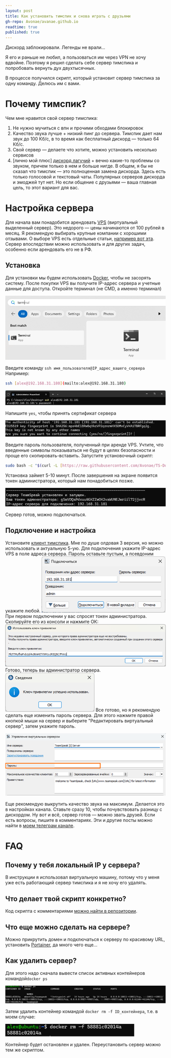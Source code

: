 ```yaml
---
layout: post
title: Как установить тимспик и снова играть с друзьями
gh-repo: Avonae/avanae.github.io
readtime: true
published: true
---
```


Дискорд заблокировали. Легенды не врали…

Я его и раньше не любил, а пользоваться им через VPN не хочу вдвойне. Поэтому я решил сделать себе сервер тимспика и попробовать вернуть дух двухтысячных.

В процессе получился скрипт, который установит сервер тимспика за одну команду. Делюсь им с вами.

# Почему тимспик?

Чем мне нравится свой сервер тимспика:

1. Не нужно мучиться с впн и прочими обходами блокировок
2. Качество звука лучше + низкий пинг до сервера. Тимспик дает нам звук до 100 Кб/с, в то время как бесплатный дискорд — только 64 Кб/с.
3. Свой сервер — делаете что хотите, можно установить несколько сервисов
4. [лично мой плюс] [дискорд лагучий](https://windowsreport.com/discord-website-defaults-32-bit-app-how-to-download-64-bit/) + вечно какие-то проблемы со звуком, причем только в нем и больше нигде.
В общем, я бы не сказал что тимспик — это полноценная замена дискорда. Здесь есть только голосовой и текстовый чаты. Популярных серверов дискорда и эмоджей тут нет. Но если общение с друзьями — ваша главная цель, то этот вариант для вас. 
# Настройка сервера
Для начала вам понадобится арендовать [VPS](https://ru.wikipedia.org/wiki/VPS) (виртуальный выделенный сервер). Это недорого — цены начинаются от 100 рублей в месяц. Я рекомендую выбирать крупные компании с хорошими отзывами. О выборе VPS есть отдельные статьи, [например вот эта](https://dtf.ru/ask/2917604-ishu-kachestvennyi-vps#comments).
Сервер впоследствии можно использовать и для других задач, особенно если арендовать его не в РФ. 
## Установка
Для установки мы будем использовать [Docker](https://ru.wikipedia.org/wiki/Docker), чтобы не засорять систему. После покупки VPS вы получите IP-адрес сервера и учетные данные для доступа.
Откройте терминал (не CMD, а именно терминал)

![Откройте терминал Windows](/assets/img/teamspeak/image0.png)

Введите команду `ssh имя_пользователя@IP_адрес_вашего_сервера` Например:
```bash
ssh [alex@192.168.31.180](mailto:alex@192.168.31.180)
```
![Подключитесь к серверу](/assets/img/teamspeak/image1.png)

Напишите `yes`, чтобы принять сертификат сервера

![Примите сертификат сервера](/assets/img/teamspeak/image2.png)

Введите пароль пользователя, полученный при аренде VPS. Учтите, что введенные символы показываться не будут в целях безопасности и проще его скопировать-вставить.
Запустите установочный скрипт:

```bash
sudo bash -c "$(curl -L [https://raw.githubusercontent.com/Avonae/TS-Docker-Install/refs/heads/main/install_script.sh](https://raw.githubusercontent.com/Avonae/TS-Docker-Install/refs/heads/main/install_script.sh))"
```
Установка займет 5-10 минут. После завершения на экране появится токен администратора, который нам понадобиться позже. 

![Сервер готов](/assets/img/teamspeak/image3.png)

Сервер готов, можно подключаться.
## Подключение и настройка
Установите [клиент тимспика](https://teamspeak.com/en/downloads/). Мне по душе олдовая 3 версия, но можно использовать и актуальную 5-ую. 
Для подключения укажите IP-адрес VPS в поле адреса сервера. Пароль оставьте пустым, а псевдоним укажите любой.
![Укажите адрес сервера в клиенте тимспика](/assets/img/teamspeak/image4.png)
При первом подключении у вас спросят токен администратора. Скопируйте его из консоли и нажмите ОК:
![Введите ключ администратора](/assets/img/teamspeak/image5.png)
Готово, теперь вы администратор сервера. 
![Ключ администратора успешно применен](/assets/img/teamspeak/image6.png)
Все готово, но я рекомендую сделать еще изменить пароль сервера. Для этого нажмите правой кнопкой мыши на сервер и выберите "Редактировать виртуальный сервер", затем укажите пароль.

![Поменяйте пароль сервера](/assets/img/teamspeak/image7.png)

Еще рекомендую выкрутить качество звука на максимум. Делается это в настройках канала. Ставьте сразу 10, чтобы почувствовать разницу с дискордом.
Ну вот и всё, сервер готов — можно звать друзей. Если есть вопросы, пишите в комментариях. 
Эти и другие посты можно найти в [моем телеграм канале](https://t.me/Press_Any).
# FAQ
## Почему у тебя локальный IP у сервера?
В инструкции я использовал виртуальную машину, потому что у меня уже есть работающий сервер тимспика и я не хочу его удалять. 
## Что делает твой скрипт конкретно?
Код скрипта с комментариями [можно найти в репозитории](https://github.com/Avonae/TS-Docker-Install). 
## Что еще можно сделать на сервере?
Можно прикрутить домен и подключаться к серверу по красивому URL, установить [Portainer](https://www.portainer.io/), да много чего еще…
## Как удалить сервер?
Для этого надо сначала вывести список активных контейнеров командой`docker ps`

![Результаты вывода команда "docker ps"](/assets/img/teamspeak/image8.png)

Затем удалить контейнер командой  `docker rm -f ID_контейнера`, т.е. в моем случае: 

![Удаленный контейнер с тимспиком](/assets/img/teamspeak/image9.png)

Контейнер будет остановлен и удален. Переустановить сервер можно тем же скриптом.